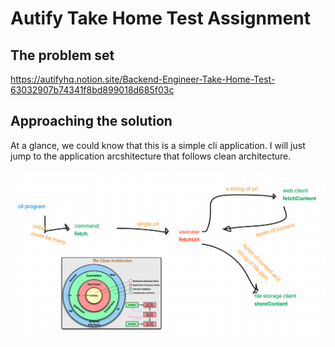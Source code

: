 # Autify Take Home Test Assignment

## The problem set

https://autifyhq.notion.site/Backend-Engineer-Take-Home-Test-63032907b74341f8bd899018d685f03c

## Approaching the solution

At a glance, we could know that this is a simple cli application.
I will just jump to the application arcshitecture that follows clean architecture.

![](docs/application-architecture.png)
